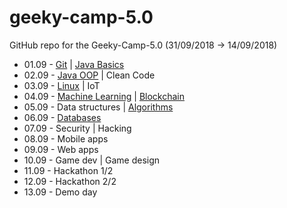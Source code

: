 # geeky-camp-5.0

GitHub repo for the Geeky-Camp-5.0 (31/09/2018 -> 14/09/2018)

- 01.09 - [Git](/01-git/) | [Java Basics](/02-java-basics/)
- 02.09 - [Java OOP](/03-java-oop/) | Clean Code
- 03.09 - [Linux](/04-linux/) | IoT
- 04.09 - [Machine Learning](/05-machine-learning/) | [Blockchain](/06-blockchain/)
- 05.09 - Data structures | [Algorithms](/07-algorithms/)
- 06.09 - [Databases](/08-databases)
- 07.09 - Security | Hacking
- 08.09 - Mobile apps
- 09.09 - Web apps
- 10.09 - Game dev | Game design
- 11.09 - Hackathon 1/2
- 12.09 - Hackathon 2/2
- 13.09 - Demo day
